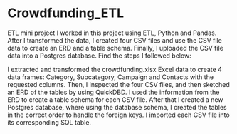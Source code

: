 # Crowdfunding_ETL
ETL mini project
I worked in this project using ETL, Python and Pandas.
After I transformed the data, I created four CSV files and use the CSV file data to create an ERD and a table schema. Finally, I uploaded the CSV file data into a Postgres database.
Find the steps I followed below:

I extracted and transformed the crowdfunding.xlsx Excel data to create 4 data frames: Category, Subcategory, Campaign and Contacts with the requested columns.
Then, I Inspected the four CSV files, and then sketched an ERD of the tables by using QuickDBD.
I used the information from the ERD to create a table schema for each CSV file. After that I created a new Postgres database, where using the database schema, I created the tables in the correct order to handle the foreign keys.
I imported each CSV file into its corresponding SQL table. 
